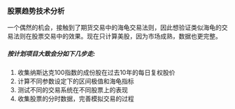 ### 股票趋势技术分析
一个偶然的机会，接触到了期货交易中的海龟交易法则，因此想验证类似海龟的交易法则在股票交易中的效果。现在只计算美股，因为市场成熟，数据也更完整。
##### 按计划项目大致会分如下几步走:
1. 收集纳斯达克100指数的成份股在过去10年的每日复权股价
2. 计算不同参数设定下的区间极值和海龟指标
3. 测试不同的交易系统在不同股票上的表现
4. 收集股票的分时数据，完善模拟交易的过程

